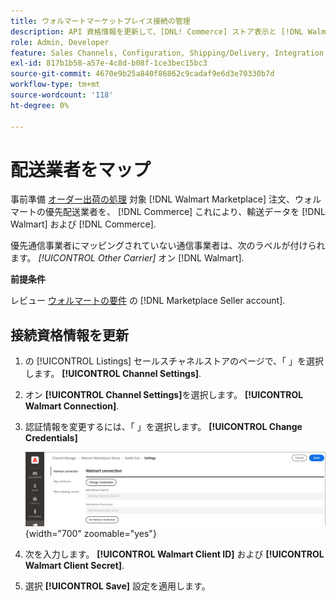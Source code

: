 ```yaml
---
title: ウォルマートマーケットプレイス接続の管理
description: API 資格情報を更新して、[DNL! Commerce] ストア表示と [!DNL Walmart Marketplace]. The connection is required to connect [!DNL Commerce] 製品の一覧を作成し、在庫、価格、注文、配送先のデータを同期します。 [!DNL Commerce] そしてウォルマート」
role: Admin, Developer
feature: Sales Channels, Configuration, Shipping/Delivery, Integration
exl-id: 817b1b58-a57e-4c8d-b08f-1ce3bec15bc3
source-git-commit: 4670e9b25a840f86862c9cadaf9e6d3e70330b7d
workflow-type: tm+mt
source-wordcount: '118'
ht-degree: 0%

---
```


# 配送業者をマップ

事前準備 [オーダー出荷の処理](process-orders.md#ship-an-order) 対象 [!DNL Walmart Marketplace] 注文、ウォルマートの優先配送業者を、 [!DNL Commerce] これにより、輸送データを [!DNL Walmart] および [!DNL Commerce].

優先通信事業者にマッピングされていない通信事業者は、次のラベルが付けられます。 *[!UICONTROL Other Carrier]* オン [!DNL Walmart].

**前提条件**

レビュー [ウォルマートの要件](walmart-requirements.md) の [!DNL Marketplace Seller account].

## 接続資格情報を更新

1. の [!UICONTROL Listings] セールスチャネルストアのページで、「 」を選択します。 **[!UICONTROL Channel Settings]**.

1. オン **[!UICONTROL Channel Settings]**&#x200B;を選択します。 **[!UICONTROL Walmart Connection]**.

1. 認証情報を変更するには、「 」を選択します。 **[!UICONTROL Change Credentials]**

   ![接続を認証するための Walmart API 認証情報の更新](assets/update-connection-credentials.png){width="700" zoomable="yes"}

1. 次を入力します。 **[!UICONTROL Walmart Client ID]** および **[!UICONTROL Walmart Client Secret]**.

1. 選択 **[!UICONTROL Save]** 設定を適用します。
